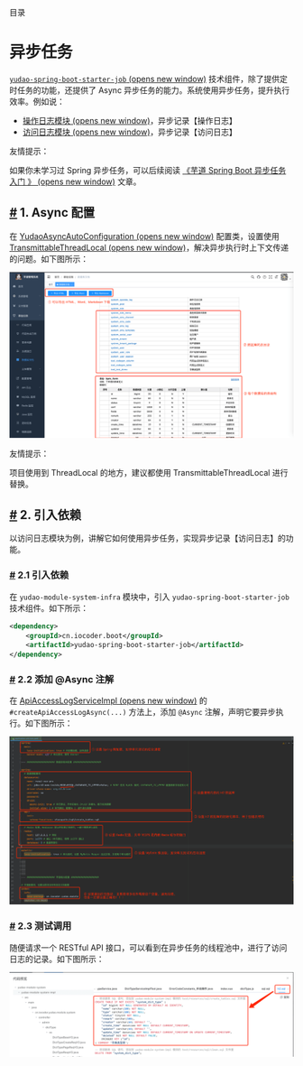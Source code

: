 目录

# 异步任务

[`yudao-spring-boot-starter-job` (opens new window)](https://github.com/YunaiV/ruoyi-vue-pro/blob/master/yudao-framework/yudao-spring-boot-starter-job/) 技术组件，除了提供定时任务的功能，还提供了 Async 异步任务的能力。系统使用异步任务，提升执行效率。例如说：

*   [操作日志模块 (opens new window)](https://github.com/YunaiV/ruoyi-vue-pro/blob/master/yudao-module-system/yudao-module-system-biz/src/main/java/cn/iocoder/yudao/module/system/service/logger/OperateLogServiceImpl.java#L42-L56)，异步记录【操作日志】
*   [访问日志模块 (opens new window)](https://github.com/YunaiV/ruoyi-vue-pro/blob/master/yudao-module-infra/yudao-module-infra-biz/src/main/java/cn/iocoder/yudao/module/infra/service/logger/ApiAccessLogServiceImpl.java#L39-L44)，异步记录【访问日志】

友情提示：

如果你未学习过 Spring 异步任务，可以后续阅读 [《芋道 Spring Boot 异步任务入门 》 (opens new window)](https://www.iocoder.cn/Spring-Boot/Async-Job/?yudao) 文章。

## [#](#_1-async-配置) 1. Async 配置

在 [YudaoAsyncAutoConfiguration (opens new window)](https://github.com/YunaiV/ruoyi-vue-pro/blob/master/yudao-framework/yudao-spring-boot-starter-job/src/main/java/cn/iocoder/yudao/framework/quartz/config/YudaoAsyncAutoConfiguration.java) 配置类，设置使用 [TransmittableThreadLocal (opens new window)](https://github.com/alibaba/transmittable-thread-local)，解决异步执行时上下文传递的问题。如下图所示：

![YudaoAsyncAutoConfiguration 配置](./static/01.png)

友情提示：

项目使用到 ThreadLocal 的地方，建议都使用 TransmittableThreadLocal 进行替换。

## [#](#_2-引入依赖) 2. 引入依赖

以访问日志模块为例，讲解它如何使用异步任务，实现异步记录【访问日志】的功能。

### [#](#_2-1-引入依赖) 2.1 引入依赖

在 `yudao-module-system-infra` 模块中，引入 `yudao-spring-boot-starter-job` 技术组件。如下所示：

```xml
<dependency>
    <groupId>cn.iocoder.boot</groupId>
    <artifactId>yudao-spring-boot-starter-job</artifactId>
</dependency>

```

### [#](#_2-2-添加-async-注解) 2.2 添加 @Async 注解

在 [ApiAccessLogServiceImpl (opens new window)](https://github.com/YunaiV/ruoyi-vue-pro/blob/master/yudao-module-infra/yudao-module-infra-biz/src/main/java/cn/iocoder/yudao/module/infra/service/logger/ApiAccessLogServiceImpl.java#L39-L44) 的 `#createApiAccessLogAsync(...)` 方法上，添加 `@Async` 注解，声明它要异步执行。如下图所示：

![ApiAccessLogServiceImpl 类](./static/02.png)

### [#](#_2-3-测试调用) 2.3 测试调用

随便请求一个 RESTful API 接口，可以看到在异步任务的线程池中，进行了访问日志的记录。如下图所示：

![IDEA 控制台](./static/03.png)